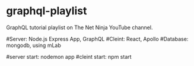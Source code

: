 # graphql-playlist
GraphQL tutorial playlist on The Net Ninja YouTube channel.

#Server: Node.js Express App, GraphQL
#Cleint: React, Apollo
#Database: mongodb, using mLab

#server start: nodemon app
#cleint start: npm start
